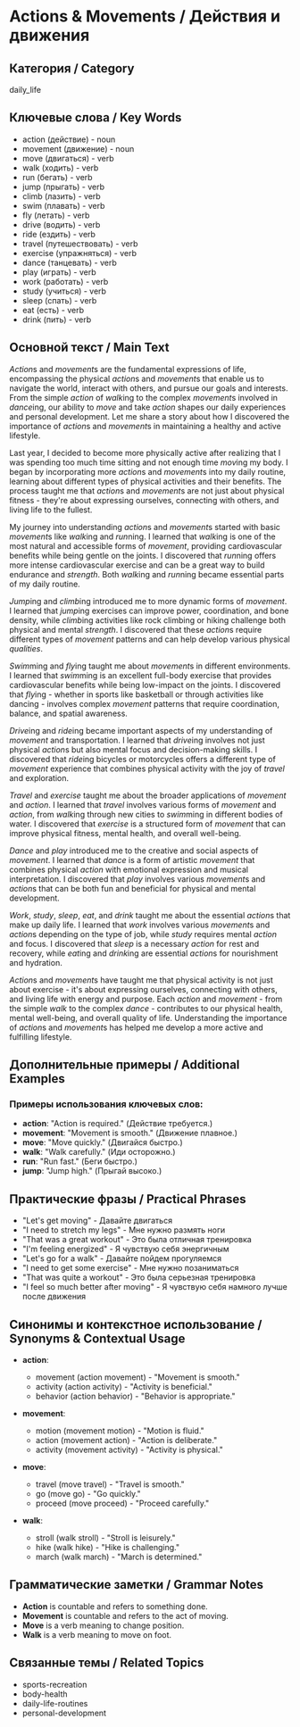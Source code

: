 # Actions & Movements / Действия и движения

## Категория / Category
daily_life

## Ключевые слова / Key Words
- action (действие) - noun
- movement (движение) - noun
- move (двигаться) - verb
- walk (ходить) - verb
- run (бегать) - verb
- jump (прыгать) - verb
- climb (лазить) - verb
- swim (плавать) - verb
- fly (летать) - verb
- drive (водить) - verb
- ride (ездить) - verb
- travel (путешествовать) - verb
- exercise (упражняться) - verb
- dance (танцевать) - verb
- play (играть) - verb
- work (работать) - verb
- study (учиться) - verb
- sleep (спать) - verb
- eat (есть) - verb
- drink (пить) - verb

## Основной текст / Main Text

*Action*s and *movement*s are the fundamental expressions of life, encompassing the physical *action*s and *movement*s that enable us to navigate the world, interact with others, and pursue our goals and interests. From the simple *action* of *walk*ing to the complex *movement*s involved in *dance*ing, our ability to *move* and take *action* shapes our daily experiences and personal development. Let me share a story about how I discovered the importance of *action*s and *movement*s in maintaining a healthy and active lifestyle.

Last year, I decided to become more physically active after realizing that I was spending too much time sitting and not enough time *mov*ing my body. I began by incorporating more *action*s and *movement*s into my daily routine, learning about different types of physical activities and their benefits. The process taught me that *action*s and *movement*s are not just about physical fitness - they're about expressing ourselves, connecting with others, and living life to the fullest.

My journey into understanding *action*s and *movement*s started with basic *movement*s like *walk*ing and *run*ning. I learned that *walk*ing is one of the most natural and accessible forms of *movement*, providing cardiovascular benefits while being gentle on the joints. I discovered that *run*ning offers more intense cardiovascular exercise and can be a great way to build endurance and *strength*. Both *walk*ing and *run*ning became essential parts of my daily routine.

*Jump*ing and *climb*ing introduced me to more dynamic forms of *movement*. I learned that *jump*ing exercises can improve power, coordination, and bone density, while *climb*ing activities like rock climbing or hiking challenge both physical and mental *strength*. I discovered that these *action*s require different types of *movement* patterns and can help develop various physical *qualities*.

*Swim*ming and *fly*ing taught me about *movement*s in different environments. I learned that *swim*ming is an excellent full-body exercise that provides cardiovascular benefits while being low-impact on the joints. I discovered that *fly*ing - whether in sports like basketball or through activities like dancing - involves complex *movement* patterns that require coordination, balance, and spatial awareness.

*Drive*ing and *ride*ing became important aspects of my understanding of *movement* and transportation. I learned that *drive*ing involves not just physical *action*s but also mental focus and decision-making skills. I discovered that *ride*ing bicycles or motorcycles offers a different type of *movement* experience that combines physical activity with the joy of *travel* and exploration.

*Travel* and *exercise* taught me about the broader applications of *movement* and *action*. I learned that *travel* involves various forms of *movement* and *action*, from *walk*ing through new cities to *swim*ming in different bodies of water. I discovered that *exercise* is a structured form of *movement* that can improve physical fitness, mental health, and overall well-being.

*Dance* and *play* introduced me to the creative and social aspects of *movement*. I learned that *dance* is a form of artistic *movement* that combines physical *action* with emotional expression and musical interpretation. I discovered that *play* involves various *movement*s and *action*s that can be both fun and beneficial for physical and mental development.

*Work*, *study*, *sleep*, *eat*, and *drink* taught me about the essential *action*s that make up daily life. I learned that *work* involves various *movement*s and *action*s depending on the type of job, while *study* requires mental *action* and focus. I discovered that *sleep* is a necessary *action* for rest and recovery, while *eat*ing and *drink*ing are essential *action*s for nourishment and hydration.

*Action*s and *movement*s have taught me that physical activity is not just about exercise - it's about expressing ourselves, connecting with others, and living life with energy and purpose. Each *action* and *movement* - from the simple *walk* to the complex *dance* - contributes to our physical health, mental well-being, and overall quality of life. Understanding the importance of *action*s and *movement*s has helped me develop a more active and fulfilling lifestyle.

## Дополнительные примеры / Additional Examples

### Примеры использования ключевых слов:
- **action**: "Action is required." (Действие требуется.)
- **movement**: "Movement is smooth." (Движение плавное.)
- **move**: "Move quickly." (Двигайся быстро.)
- **walk**: "Walk carefully." (Иди осторожно.)
- **run**: "Run fast." (Беги быстро.)
- **jump**: "Jump high." (Прыгай высоко.)

## Практические фразы / Practical Phrases

- "Let's get moving" - Давайте двигаться
- "I need to stretch my legs" - Мне нужно размять ноги
- "That was a great workout" - Это была отличная тренировка
- "I'm feeling energized" - Я чувствую себя энергичным
- "Let's go for a walk" - Давайте пойдем прогуляемся
- "I need to get some exercise" - Мне нужно позаниматься
- "That was quite a workout" - Это была серьезная тренировка
- "I feel so much better after moving" - Я чувствую себя намного лучше после движения

## Синонимы и контекстное использование / Synonyms & Contextual Usage

- **action**: 
  - movement (action movement) - "Movement is smooth."
  - activity (action activity) - "Activity is beneficial."
  - behavior (action behavior) - "Behavior is appropriate."

- **movement**: 
  - motion (movement motion) - "Motion is fluid."
  - action (movement action) - "Action is deliberate."
  - activity (movement activity) - "Activity is physical."

- **move**: 
  - travel (move travel) - "Travel is smooth."
  - go (move go) - "Go quickly."
  - proceed (move proceed) - "Proceed carefully."

- **walk**: 
  - stroll (walk stroll) - "Stroll is leisurely."
  - hike (walk hike) - "Hike is challenging."
  - march (walk march) - "March is determined."

## Грамматические заметки / Grammar Notes

- **Action** is countable and refers to something done.
- **Movement** is countable and refers to the act of moving.
- **Move** is a verb meaning to change position.
- **Walk** is a verb meaning to move on foot.

## Связанные темы / Related Topics

- sports-recreation
- body-health
- daily-life-routines
- personal-development